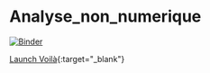 # Analyse_non_numerique

[![Binder](https://mybinder.org/badge_logo.svg)](https://mybinder.org/v2/gh/qLachaussee/Analyse_non_numerique/HEAD)

[Launch Voilà](https://mybinder.org/v2/gh/qLachaussee/Analyse_non_numerique/HEAD?urlpath=voila%2Frender%2Fnotebook%2Fquentin_lachaussee_App.ipynb){:target="_blank"}

